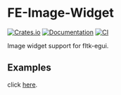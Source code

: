 # FE-Image-Widget

[![Crates.io](https://img.shields.io/crates/v/fe-image-widget.svg)](https://crates.io/crates/fe-image-widget)
[![Documentation](https://docs.rs/fe-image-widget/badge.svg)](https://docs.rs/fe-image-widget)
[![CI](https://github.com/Ar37-rs/fe-image-widget/actions/workflows/ci.yml/badge.svg)](https://github.com/Ar37-rs/fe-image-widget/actions/workflows/ci.yml)

Image widget support for fltk-egui.


## Examples

click [here](https://github.com/Ar37-rs/fe-image-widget/tree/main/examples).